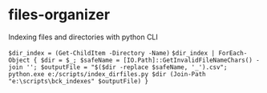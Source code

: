 # files-organizer
Indexing files and directories with python CLI

`$dir_index = (Get-ChildItem -Directory -Name)`
`$dir_index | ForEach-Object { $dir = $_; $safeName = [IO.Path]::GetInvalidFileNameChars() -join ''; $outputFile = "$($dir -replace $safeName, '_').csv"; python.exe e:/scripts/index_dirfiles.py $dir (Join-Path "e:\scripts\bck_indexes" $outputFile) }`